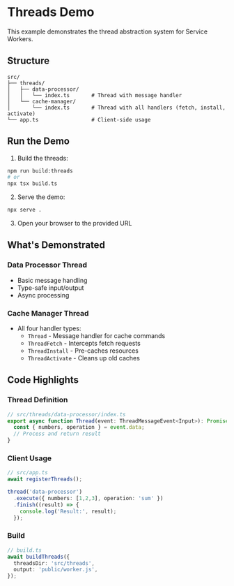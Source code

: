 # Threads Demo

This example demonstrates the thread abstraction system for Service Workers.

## Structure

```
src/
├── threads/
│   ├── data-processor/
│   │   └── index.ts       # Thread with message handler
│   └── cache-manager/
│       └── index.ts       # Thread with all handlers (fetch, install, activate)
└── app.ts                 # Client-side usage
```

## Run the Demo

1. Build the threads:

```bash
npm run build:threads
# or
npx tsx build.ts
```

2. Serve the demo:

```bash
npx serve .
```

3. Open your browser to the provided URL

## What's Demonstrated

### Data Processor Thread

- Basic message handling
- Type-safe input/output
- Async processing

### Cache Manager Thread

- All four handler types:
  - `Thread` - Message handler for cache commands
  - `ThreadFetch` - Intercepts fetch requests
  - `ThreadInstall` - Pre-caches resources
  - `ThreadActivate` - Cleans up old caches

## Code Highlights

### Thread Definition

```typescript
// src/threads/data-processor/index.ts
export async function Thread(event: ThreadMessageEvent<Input>): Promise<Output> {
  const { numbers, operation } = event.data;
  // Process and return result
}
```

### Client Usage

```typescript
// src/app.ts
await registerThreads();

thread('data-processor')
  .execute({ numbers: [1,2,3], operation: 'sum' })
  .finish((result) => {
    console.log('Result:', result);
  });
```

### Build

```typescript
// build.ts
await buildThreads({
  threadsDir: 'src/threads',
  output: 'public/worker.js',
});
```
